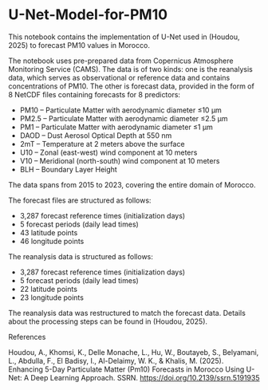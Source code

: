 # U-Net-Model-for-PM10
This notebook contains the implementation of U-Net used in (Houdou, 2025) to forecast PM10 values in Morocco.

The notebook uses pre-prepared data from Copernicus Atmosphere Monitoring Service (CAMS). The data is of two kinds: one is the reanalysis data, which serves as observational or reference data and contains concentrations of PM10. The other is forecast data, provided in the form of 8 NetCDF files containing forecasts for 8 predictors:

- PM10 – Particulate Matter with aerodynamic diameter ≤10 µm
- PM2.5 – Particulate Matter with aerodynamic diameter ≤2.5 µm
- PM1 – Particulate Matter with aerodynamic diameter ≤1 µm
- DAOD – Dust Aerosol Optical Depth at 550 nm
- 2mT – Temperature at 2 meters above the surface
- U10 – Zonal (east-west) wind component at 10 meters
- V10 – Meridional (north-south) wind component at 10 meters
- BLH – Boundary Layer Height

The data spans from 2015 to 2023, covering the entire domain of Morocco.

The forecast files are structured as follows:

- 3,287 forecast reference times (initialization days)
- 5 forecast periods (daily lead times)
- 43 latitude points
- 46 longitude points
  
The reanalysis data is structured as follows:

- 3,287 forecast reference times (initialization days)
- 5 forecast periods (daily lead times)
- 22 latitude points
- 23 longitude points

The reanalysis data was restructured to match the forecast data. Details about the processing steps can be found in (Houdou, 2025).



References

Houdou, A., Khomsi, K., Delle Monache, L., Hu, W., Boutayeb, S., Belyamani, L., Abdulla, F., El Badisy, I., Al-Delaimy, W. K., & Khalis, M. (2025). Enhancing 5-Day Particulate Matter (Pm10) Forecasts in Morocco Using U-Net: A Deep Learning Approach. SSRN. https://doi.org/10.2139/ssrn.5191935
